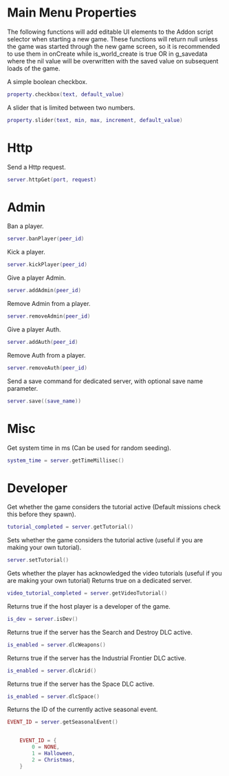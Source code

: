 # Main Menu Properties

The following functions will add editable UI elements to the Addon script selector when starting a new game. These functions will return null unless the game was started through the new game screen, so it is recommended to use them in onCreate while is_world_create is true OR in g_savedata where the nil value will be overwritten with the saved value on subsequent loads of the game.

A simple boolean checkbox.

```lua
property.checkbox(text, default_value)
```

A slider that is limited between two numbers.

```lua
property.slider(text, min, max, increment, default_value)
```

# Http

Send a Http request.

```lua
server.httpGet(port, request)
```

# Admin

Ban a player.

```lua
server.banPlayer(peer_id)
```

Kick a player.

```lua
server.kickPlayer(peer_id)
```

Give a player Admin.

```lua
server.addAdmin(peer_id)
```

Remove Admin from a player.

```lua
server.removeAdmin(peer_id)
```

Give a player Auth.

```lua
server.addAuth(peer_id)
```

Remove Auth from a player.

```lua
server.removeAuth(peer_id)
```

Send a save command for dedicated server, with optional save name parameter.

```lua
server.save((save_name))
```

# Misc

Get system time in ms (Can be used for random seeding).

```lua
system_time = server.getTimeMillisec()
```

# Developer

Get whether the game considers the tutorial active (Default missions check this before they spawn).

```lua
tutorial_completed = server.getTutorial()
```

Sets whether the game considers the tutorial active (useful if you are making your own tutorial).

```lua
server.setTutorial()
```

Gets whether the player has acknowledged the video tutorials (useful if you are making your own tutorial) Returns true on a dedicated server.

```lua
video_tutorial_completed = server.getVideoTutorial()
```

Returns true if the host player is a developer of the game.

```lua
is_dev = server.isDev()
```

Returns true if the server has the Search and Destroy DLC active.

```lua
is_enabled = server.dlcWeapons()
```

Returns true if the server has the Industrial Frontier DLC active.

```lua
is_enabled = server.dlcArid()
```

Returns true if the server has the Space DLC active.

```lua
is_enabled = server.dlcSpace()
```

Returns the ID of the currently active seasonal event.

```lua
EVENT_ID = server.getSeasonalEvent()
```

```lua

	EVENT_ID = {
		0 = NONE,
		1 = Halloween,
		2 = Christmas,
	}

```
